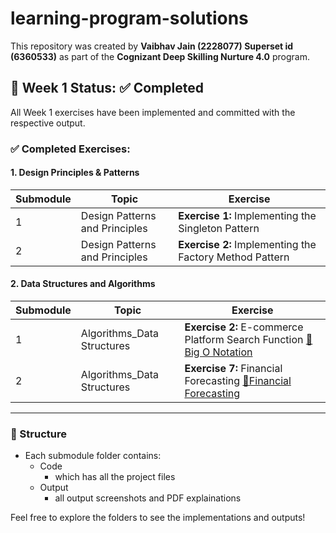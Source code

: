 # learning-program-solutions

This repository was created by **Vaibhav Jain (2228077) Superset id (6360533)** as part of the **Cognizant Deep Skilling Nurture 4.0** program.

## 📁 Week 1 Status: ✅ Completed

All Week 1 exercises have been implemented and committed with the respective output.

### ✅ Completed Exercises:

#### 1. Design Principles & Patterns
| Submodule | Topic | Exercise |
|-----------|--------|----------|
| 1 | Design Patterns and Principles | **Exercise 1:** Implementing the Singleton Pattern |
| 2 | Design Patterns and Principles | **Exercise 2:** Implementing the Factory Method Pattern |

#### 2. Data Structures and Algorithms
| Submodule | Topic | Exercise |
|-----------|--------|----------|
| 1 | Algorithms_Data Structures | **Exercise 2:** E-commerce Platform Search Function [📄Big O Notation](./1_Data%20structures%20and%20Algorithms/1_E-commerce%20Platform%20Search%20Function/Output/Big%20O%20Notation%20by%20Vaibhav%20Jain%20(2228077).pdf) |
| 2 | Algorithms_Data Structures | **Exercise 7:** Financial Forecasting [📄Financial Forecasting](./1_Data%20structures%20and%20Algorithms/2_Financial%20Forecasting/Output/Financial%20Forecasting-2228077.pdf)|

---

### 🔧 Structure

- Each submodule folder contains:
  - Code
    - which has all the project files 
  - Output
    - all output screenshots and PDF explainations   

Feel free to explore the folders to see the implementations and outputs!
